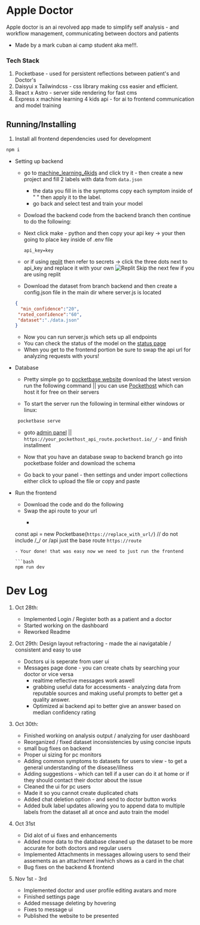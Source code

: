 # Apple Doctor

Apple doctor is an ai revolved app made to simplify self analysis - and workflow management,  communicating between doctors and patients

- Made by a mark cuban ai camp student aka me!!!.

### Tech Stack

1. Pocketbase - used for persistent reflections between patient's and Doctor's
2. Daisyui x Tailwindcss - css library making css easier and efficient.
3. React x Astro - server side rendering for fast cms
4. Express x machine learning 4 kids api - for ai to frontend communication and model training


## Running/Installing

1. Install all frontend dependencies used for development

```bash
npm i
```

* Setting up backend
   - go to [machine_learning_4kids](machinelearningforkids.co.uk) and click try it - then create a new project and fill 2 labels with data from `data.json`
        - the data you fill in is the symptoms copy each symptom inside of " " then apply it to the label.
        -  go back and select test and train your model

   - Dowload the backend code from the backend branch then continue to do the following:
       

   - Next click make - python and then copy your api key -> your then going to place key inside of .env file
     
     ```env
     api_key=key
     ```
  - or if using [replit](https://replit.com/@MALIKWhitten/Apple-Doctor-backend) then refer to secrets -> click the three dots next to api_key and replace it with your own
    ![Replit](https://github.com/MalikWhitten67/Apple-Doctor/assets/65188863/9a75d59b-6884-40fe-bd23-9a002eb09512)
    Skip the next few if you are using replit
    
  - Download the dataset from branch backend and then create a config.json file in the main dir where server.js is located
  ```json
  {
    "min_confidence":"20",
   "rated_confidence":"60",
   "dataset":"./data.json"
  }
  ```
  - Now you can run server.js which sets up all endpoints
  - You can check the status of the model on the [status page](http://127.0.0.1:3000/status)
  - When you get to the frontend portion be sure to swap the api url for analyzing requests with yours! 
    
* Database
   - Pretty simple go to [pocketbase website](https://pocketbase.com) download the latest version run the following command || you can use [Pockethost](https://pockethost.io) which can host it for free on their servers
     
    - To start the server run the following in terminal either windows or linux:

    ```bash
     pocketbase serve
     ```
    
   - goto [admin panel](http://127.0.0.1:8090/_/) || `https://your_pockethost_api_route.pockethost.io/_/` - and finish installment
 
    
   - Now that you have an database swap to backend branch go into pocketbase folder and download the schema
   - Go back to your panel - then settings and under import collections either click to upload the file or copy and paste
     
* Run the frontend
    - Download the code and do the following
    - Swap the api route to your url
      - ```js
     const api = new Pocketbase(`https://replace_with_url/`) // do not include /_/ or /api just the base route `https://route`
     ```
    - Your done! that was easy now we need to just run the frontend
     
    ```bash
     npm run dev
    ```




# Dev Log

1. Oct 28th: 
   - Implemented Login / Register both as a patient and a doctor
   - Started working on the dashboard
   - Reworked Readme
2. Oct 29th: Design layout refractoring - made  the ai navigatable / consistent and easy to use
   - Doctors ui is seperate from user ui
   - Messages page done - you can create chats by searching your doctor or vice versa
     - realtime reflective messages work aswell
     - grabbing useful data for accessments - analyzing data from reputable sources and making useful prompts to better get a quality answer.
     - Optimized ai backend api to better give an answer based on median confidency rating
3. Oct 30th:
     - Finished working on analysis output / analyzing for user dashboard
     - Reorganized / fixed dataset inconsistencies by using concise inputs
     - small bug fixes on backend
     - Proper ui sizing for pc monitors
     - Adding common symptoms to datasets for users to view - to get a general understanding of the disease/illness
     - Adding suggestions - which can tell if a user can do it at home or if they should contact their doctor about the issue
     - Cleaned the ui for pc users
     - Made it so you cannot create duplicated chats
     - Added chat deletion option - and send to doctor button works
     - Added bulk label updates allowing you to append data to multiple labels from the dataset all at once and auto train the model

4. Oct 31st
    - Did alot of ui fixes and enhancements
    - Added more data to the database cleaned up the dataset to be more accurate for both doctors and regular users
    - Implemented Attachments in messages allowing users to send their assements as an attachment inwhich shows as a card in the chat
    - Bug fixes on the backend & frontend
      
5.  Nov 1st - 3rd
    - Implemented doctor and user profile editing avatars and more
    - Finished settings page
    - Added message deleting by hovering
    - Fixes to message ui
    - Published the website to be presented
